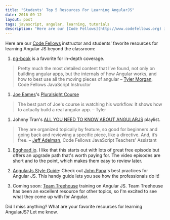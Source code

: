 ```yaml
---
title: "Students' Top 5 Resources For Learning AngularJS"
date: 2016-09-12
layout: post
tags: javascript, angular, learning, tutorials
description: "Here are our [Code Fellows](http://www.codefellows.org) instructor and students' favorite resources for learning Angular JS beyond the classroom:"
---
```

Here are our [Code Fellows](http://www.codefellows.org) instructor and students' favorite resources for learning Angular JS beyond the classroom:

1. [ng-book](https://www.ng-book.com) is a favorite for in-depth coverage. 
>Pretty much the most detailed content that I’ve found, not only on building angular apps, but the internals of how Angular works, and how to best use all the moving pieces of angular – [Tyler Morgan](http://www.toastynerd.com), Code Fellows JavaScript Instructor

1. [Joe Eames](http://blog.pluralsight.com/get-to-know-joe-eames)'s [Pluralsight Course](http://www.pluralsight.com/training/Player?author=joe-eames&name=angularjs-fundamentals-m1-intro&clip=3&course=angularjs-fundamentals)
>The best part of Joe's course is watching his workflow. It shows how to actually build a real angular app. – Tyler

1. Johnny Tran's [ALL YOU NEED TO KNOW ABOUT ANGULARJS](https://www.youtube.com/playlist?list=PLzJZ3ahfm9Q8pwP88ZRSdjwlwn6lrHzrT) playlist.
>They are organized topically by feature, so good for beginners and going back and reviewing a specific piece, like a directive. And, it’s free. – [Jeff Adelman](http://disillusionedmedia.com), Code Fellows JavaScript Teachers' Assistant

1. [Egghead.io](https://egghead.io). I like that this starts out with lots of great free episode but offers an upgrade path that's worth paying for. The video episodes are short and to the point, which makes them easy to review later.

1. [AngularJs Style Guide](https://github.com/johnpapa/angularjs-styleguide): Check out [John Papa](https://twitter.com/john_papa)'s best practices for Angular JS. This handy guide lets you see how the professionals do it!

1. Coming soon: [Team Treehouse](http://teamtreehouse.com/library/angularjs/upcoming) training on Angular JS. Team Treehouse has been an excellent resource for other topics, so I'm excited to see what they come up with for Angular.

Did I miss anything? What are your favorite resources for learning AngularJS? Let me know.